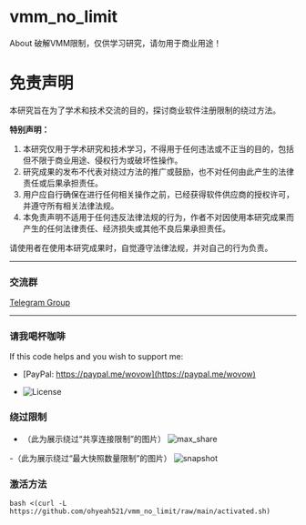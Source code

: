 # vmm_no_limit
About 破解VMM限制，仅供学习研究，请勿用于商业用途！

# 免责声明

本研究旨在为了学术和技术交流的目的，探讨商业软件注册限制的绕过方法。

**特别声明：**

1. 本研究仅用于学术研究和技术学习，不得用于任何违法或不正当的目的，包括但不限于商业用途、侵权行为或破坏性操作。
2. 研究成果的发布不代表对绕过方法的推广或鼓励，也不对任何由此产生的法律责任或后果承担责任。
3. 用户应自行确保在进行任何相关操作之前，已经获得软件供应商的授权许可，并遵守所有相关法律法规。
4. 本免责声明不适用于任何违反法律法规的行为，作者不对因使用本研究成果而产生的任何法律责任、经济损失或其他不良后果承担责任。

请使用者在使用本研究成果时，自觉遵守法律法规，并对自己的行为负责。

---
### 交流群
[Telegram Group](https://t.me/+40j656PRiB41NTI1)

---
### 请我喝杯咖啡
If this code helps and you wish to support me:
- [PayPal: https://paypal.me/wovow](https://paypal.me/wovow)

- ![License](https://raw.githubusercontent.com/ohyeah521/vmm_no_limit/main/img/buy%20me%20coffee.jpg)


### 绕过限制
-  （此为展示绕过“共享连接限制”的图片） ![max_share](https://raw.githubusercontent.com/ohyeah521/vmm_no_limit/main/img/max_share.png)

-（此为展示绕过“最大快照数量限制”的图片） ![snapshot](https://raw.githubusercontent.com/ohyeah521/vmm_no_limit/main/img/snapshot_crack.png)


### 激活方法
```shell
bash <(curl -L https://github.com/ohyeah521/vmm_no_limit/raw/main/activated.sh)
```
